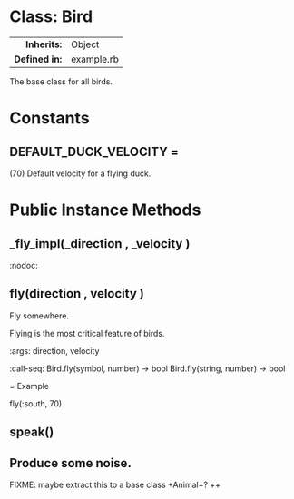 # Class: Bird
| | |
| -----------------:  | :-----    |
| **Inherits:** | Object  |
| **Defined in:**    | example.rb    |


The base class for all birds.

# Constants
## DEFAULT_DUCK_VELOCITY =
(70) Default velocity for a flying duck.


# Public Instance Methods
## _fly_impl(_direction , _velocity ) [](#method-i-_fly_impl)
:nodoc:
## fly(direction , velocity ) [](#method-i-fly)
Fly somewhere.

Flying is the most critical feature of birds.

:args: direction, velocity

:call-seq:
  Bird.fly(symbol, number) -> bool
  Bird.fly(string, number) -> bool

= Example

  fly(:south, 70)
## speak() [](#method-i-speak)
Produce some noise.
--
FIXME: maybe extract this to a base class +Animal+?
++

